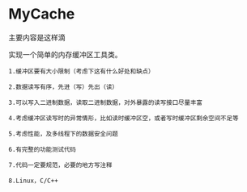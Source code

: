 # MyCache

主要内容是这样滴

实现一个简单的内存缓冲区工具类。

    1.缓冲区要有大小限制（考虑下这有什么好处和缺点）
    
    2.数据读写有序，先进（写）先出（读）
    
    3.可以写入二进制数据，读取二进制数据，对外暴露的读写接口尽量丰富
    
    4.考虑缓冲区读写时的异常情形，比如读时缓冲区空，或者写时缓冲区剩余空间不足等
    
    5.考虑性能，及多线程下的数据安全问题
    
    6.有完整的功能测试代码
    
    7.代码一定要规范，必要的地方写注释
    
    8.Linux，C/C++
    
